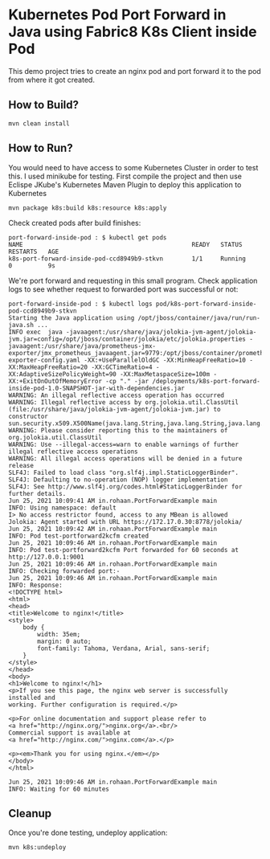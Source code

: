 # Kubernetes Pod Port Forward in Java using Fabric8 K8s Client inside Pod

This demo project tries to create an nginx pod and port forward it to the pod
from where it got created.

## How to Build?
```
mvn clean install
```

## How to Run?
You would need to have access to some Kubernetes Cluster in order to test this. I used minikube for testing. First compile
the project and then use Eclispe JKube's Kubernetes Maven Plugin to deploy this application to Kubernetes
```
mvn package k8s:build k8s:resource k8s:apply
```

Check created pods after build finishes:
```
port-forward-inside-pod : $ kubectl get pods
NAME                                               READY   STATUS             RESTARTS   AGE
k8s-port-forward-inside-pod-ccd8949b9-stkvn        1/1     Running            0          9s
```
We're port forward and requesting in this small program. Check application logs to see whether request to forwarded port was successful or not:
```
port-forward-inside-pod : $ kubectl logs pod/k8s-port-forward-inside-pod-ccd8949b9-stkvn
Starting the Java application using /opt/jboss/container/java/run/run-java.sh ...
INFO exec  java -javaagent:/usr/share/java/jolokia-jvm-agent/jolokia-jvm.jar=config=/opt/jboss/container/jolokia/etc/jolokia.properties -javaagent:/usr/share/java/prometheus-jmx-exporter/jmx_prometheus_javaagent.jar=9779:/opt/jboss/container/prometheus/etc/jmx-exporter-config.yaml -XX:+UseParallelOldGC -XX:MinHeapFreeRatio=10 -XX:MaxHeapFreeRatio=20 -XX:GCTimeRatio=4 -XX:AdaptiveSizePolicyWeight=90 -XX:MaxMetaspaceSize=100m -XX:+ExitOnOutOfMemoryError -cp "." -jar /deployments/k8s-port-forward-inside-pod-1.0-SNAPSHOT-jar-with-dependencies.jar  
WARNING: An illegal reflective access operation has occurred
WARNING: Illegal reflective access by org.jolokia.util.ClassUtil (file:/usr/share/java/jolokia-jvm-agent/jolokia-jvm.jar) to constructor sun.security.x509.X500Name(java.lang.String,java.lang.String,java.lang.String,java.lang.String,java.lang.String,java.lang.String)
WARNING: Please consider reporting this to the maintainers of org.jolokia.util.ClassUtil
WARNING: Use --illegal-access=warn to enable warnings of further illegal reflective access operations
WARNING: All illegal access operations will be denied in a future release
SLF4J: Failed to load class "org.slf4j.impl.StaticLoggerBinder".
SLF4J: Defaulting to no-operation (NOP) logger implementation
SLF4J: See http://www.slf4j.org/codes.html#StaticLoggerBinder for further details.
Jun 25, 2021 10:09:41 AM in.rohaan.PortForwardExample main
INFO: Using namespace: default
I> No access restrictor found, access to any MBean is allowed
Jolokia: Agent started with URL https://172.17.0.30:8778/jolokia/
Jun 25, 2021 10:09:42 AM in.rohaan.PortForwardExample main
INFO: Pod test-portforward2kcfm created
Jun 25, 2021 10:09:46 AM in.rohaan.PortForwardExample main
INFO: Pod test-portforward2kcfm Port forwarded for 60 seconds at http://127.0.0.1:9001
Jun 25, 2021 10:09:46 AM in.rohaan.PortForwardExample main
INFO: Checking forwarded port:-
Jun 25, 2021 10:09:46 AM in.rohaan.PortForwardExample main
INFO: Response: 
<!DOCTYPE html>
<html>
<head>
<title>Welcome to nginx!</title>
<style>
    body {
        width: 35em;
        margin: 0 auto;
        font-family: Tahoma, Verdana, Arial, sans-serif;
    }
</style>
</head>
<body>
<h1>Welcome to nginx!</h1>
<p>If you see this page, the nginx web server is successfully installed and
working. Further configuration is required.</p>

<p>For online documentation and support please refer to
<a href="http://nginx.org/">nginx.org</a>.<br/>
Commercial support is available at
<a href="http://nginx.com/">nginx.com</a>.</p>

<p><em>Thank you for using nginx.</em></p>
</body>
</html>

Jun 25, 2021 10:09:46 AM in.rohaan.PortForwardExample main
INFO: Waiting for 60 minutes
```

## Cleanup
Once you're done testing, undeploy application:
```
mvn k8s:undeploy
```
